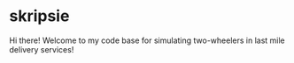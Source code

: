 # skripsie
Hi there! Welcome to my code base for simulating two-wheelers in last mile delivery services!
